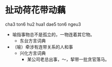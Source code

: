 



# 扯动荷花带动藕
cha3 ton6 hu2 hua1 dae5 ton6 ngeu3
+ 喻指事物总不是孤立的，一物连着其它物。
  * 东台方言词典
+ （喻）牵涉有连带关系的人和事
  * 兴化方言词典
    - 某公司老总出事，～，挈带一批贪官落马。
